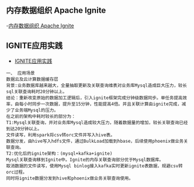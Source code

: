 ## 内存数据组织 Apache Ignite
-[内存数据组织 Apache Ignite](https://www.oschina.net/p/apache-ignite)

## IGNITE应用实践
- [IGNITE应用实践](https://www.jianshu.com/p/2bef1ca12211)
```
一、 应用场景
数据云及云计算数据缓存层
背景:业务数据库越来越大，全量抽取更新及关联查询维表对业务库Mysql造成巨大压力，较长sql关联查询耗时20分钟以上。
结论：重新改变原始的数据加工逻辑后，引入ignite框架完成分钟级数据同步。单任务提高效率，由每小时同步一次数据，提升至15分钟，性能提高4倍。并且关联计算由ignite完成，减少了业务端Mysql的压力。
在之前的架构中耗时较长的部分为：
T1:Mysql关联查询，并对业务库Mysql造成较大压力，随着数据量的增加，较长关联查询已经到达20分钟以上。
文件读写，利用spark将csv转orc文件并写入hive表。
数据分发，由hive写入hdfs文件，通过BulkLoad加载到hbase，后续使用phoenix做业务关联查询。
T2:优化后的ignite架构：(mysql+kafka+ignite)
Mysql关联查询移到Ignite中。Ignite的内存关联查询部分优于Mysql数据库。
取消数据的文件读写，使用Mysql binlog接入kafka实时更新ignite表数据，规避csv转orc过程。
同时将ignite数据分发到hive和phoenix做业务关联查询使用。

```